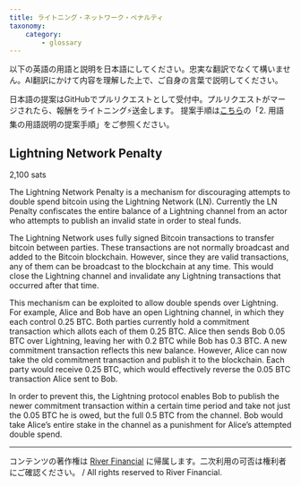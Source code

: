 ```yaml
---
title: ライトニング・ネットワーク・ペナルティ
taxonomy:
    category:
        - glossary
---
```


以下の英語の用語と説明を日本語にしてください。忠実な翻訳でなくて構いません。AI翻訳にかけて内容を理解した上で、ご自身の言葉で説明してください。

日本語の提案はGitHubでプルリクエストとして受付中。プルリクエストがマージされたら、報酬をライトニング⚡️送金します。
提案手順は[こちら](https://github.com/lostinbitcoin/categories/wiki)の「2. 用語集の用語説明の提案手順」をご参照ください。

## Lightning Network Penalty
2,100 sats

The Lightning Network Penalty is a mechanism for discouraging attempts to double spend bitcoin using the Lightning Network (LN). Currently the LN Penalty confiscates the entire balance of a Lightning channel from an actor who attempts to publish an invalid state in order to steal funds.

The Lightning Network uses fully signed Bitcoin transactions to transfer bitcoin between parties. These transactions are not normally broadcast and added to the Bitcoin blockchain. However, since they are valid transactions, any of them can be broadcast to the blockchain at any time. This would close the Lightning channel and invalidate any Lightning transactions that occurred after that time.

This mechanism can be exploited to allow double spends over Lightning. For example, Alice and Bob have an open Lightning channel, in which they each control 0.25 BTC. Both parties currently hold a commitment transaction which allots each of them 0.25 BTC. Alice then sends Bob 0.05 BTC over Lightning, leaving her with 0.2 BTC while Bob has 0.3 BTC. A new commitment transaction reflects this new balance. However, Alice can now take the old commitment transaction and publish it to the blockchain. Each party would receive 0.25 BTC, which would effectively reverse the 0.05 BTC transaction Alice sent to Bob.

In order to prevent this, the Lightning protocol enables Bob to publish the newer commitment transaction within a certain time period and take not just the 0.05 BTC he is owed, but the full 0.5 BTC from the channel. Bob would take Alice’s entire stake in the channel as a punishment for Alice’s attempted double spend.

---
コンテンツの著作権は [River Financial](https://river.com/) に帰属します。二次利用の可否は権利者にご確認ください。 / All rights reserved to River Financial.
